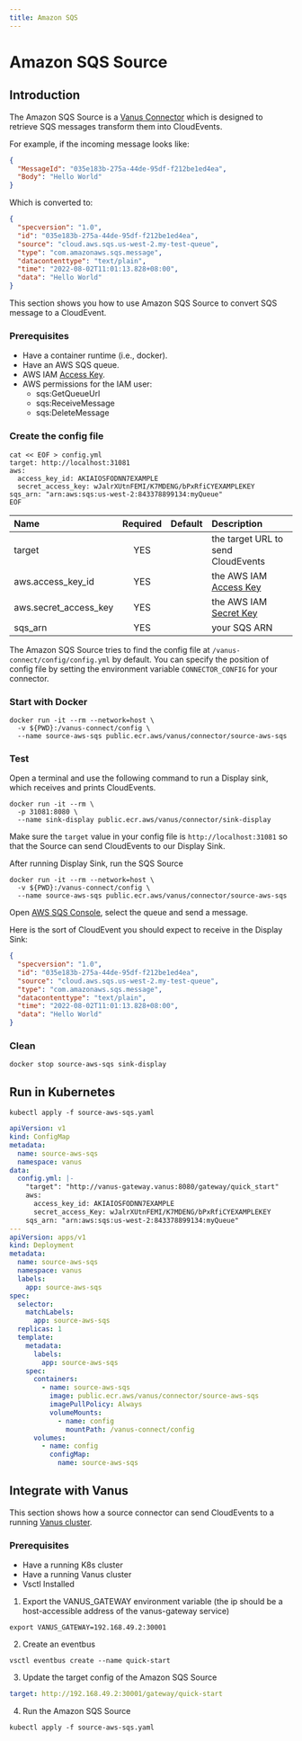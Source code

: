 ```yaml
---
title: Amazon SQS
---
```


# Amazon SQS Source

## Introduction

The Amazon SQS Source is a [Vanus Connector][vc] which is designed to retrieve SQS messages transform them into CloudEvents.

For example, if the incoming message looks like:

```json
{
  "MessageId": "035e183b-275a-44de-95df-f212be1ed4ea",
  "Body": "Hello World"
}
```

Which is converted to:

```json
{
  "specversion": "1.0",
  "id": "035e183b-275a-44de-95df-f212be1ed4ea",
  "source": "cloud.aws.sqs.us-west-2.my-test-queue",
  "type": "com.amazonaws.sqs.message",
  "datacontenttype": "text/plain",
  "time": "2022-08-02T11:01:13.828+08:00",
  "data": "Hello World"
}
```

This section shows you how to use Amazon SQS Source to convert SQS message to a CloudEvent.

### Prerequisites

- Have a container runtime (i.e., docker).
- Have an AWS SQS queue.
- AWS IAM [Access Key][accesskey].
- AWS permissions for the IAM user:
  - sqs:GetQueueUrl
  - sqs:ReceiveMessage
  - sqs:DeleteMessage

### Create the config file

```shell
cat << EOF > config.yml
target: http://localhost:31081
aws:
  access_key_id: AKIAIOSFODNN7EXAMPLE
  secret_access_key: wJalrXUtnFEMI/K7MDENG/bPxRfiCYEXAMPLEKEY
sqs_arn: "arn:aws:sqs:us-west-2:843378899134:myQueue"
EOF
```

| Name                  | Required | Default | Description                         |
| :-------------------- | :------: | :-----: | :---------------------------------- |
| target                |   YES    |         | the target URL to send CloudEvents  |
| aws.access_key_id     |   YES    |         | the AWS IAM [Access Key][accesskey] |
| aws.secret_access_key |   YES    |         | the AWS IAM [Secret Key][accesskey] |
| sqs_arn               |   YES    |         | your SQS ARN                        |

The Amazon SQS Source tries to find the config file at `/vanus-connect/config/config.yml` by default. You can specify the position of config file by setting the environment variable `CONNECTOR_CONFIG` for your connector.

### Start with Docker

```shell
docker run -it --rm --network=host \
  -v ${PWD}:/vanus-connect/config \
  --name source-aws-sqs public.ecr.aws/vanus/connector/source-aws-sqs
```

### Test

Open a terminal and use the following command to run a Display sink, which receives and prints CloudEvents.

```shell
docker run -it --rm \
  -p 31081:8080 \
  --name sink-display public.ecr.aws/vanus/connector/sink-display
```

Make sure the `target` value in your config file is `http://localhost:31081` so that the Source can send CloudEvents to our Display Sink.

After running Display Sink, run the SQS Source

```shell
docker run -it --rm --network=host \
  -v ${PWD}:/vanus-connect/config \
  --name source-aws-sqs public.ecr.aws/vanus/connector/source-aws-sqs
```

Open [AWS SQS Console](https://us-west-2.console.aws.amazon.com/sqs/v2/home?region=us-west-2#/queues), select the queue and send a message.

Here is the sort of CloudEvent you should expect to receive in the Display Sink:

```json
{
  "specversion": "1.0",
  "id": "035e183b-275a-44de-95df-f212be1ed4ea",
  "source": "cloud.aws.sqs.us-west-2.my-test-queue",
  "type": "com.amazonaws.sqs.message",
  "datacontenttype": "text/plain",
  "time": "2022-08-02T11:01:13.828+08:00",
  "data": "Hello World"
}
```

### Clean

```shell
docker stop source-aws-sqs sink-display
```

## Run in Kubernetes

```shell
kubectl apply -f source-aws-sqs.yaml
```

```yaml
apiVersion: v1
kind: ConfigMap
metadata:
  name: source-aws-sqs
  namespace: vanus
data:
  config.yml: |-
    "target": "http://vanus-gateway.vanus:8080/gateway/quick_start"
    aws:
      access_key_id: AKIAIOSFODNN7EXAMPLE
      secret_access_Key: wJalrXUtnFEMI/K7MDENG/bPxRfiCYEXAMPLEKEY
    sqs_arn: "arn:aws:sqs:us-west-2:843378899134:myQueue"
---
apiVersion: apps/v1
kind: Deployment
metadata:
  name: source-aws-sqs
  namespace: vanus
  labels:
    app: source-aws-sqs
spec:
  selector:
    matchLabels:
      app: source-aws-sqs
  replicas: 1
  template:
    metadata:
      labels:
        app: source-aws-sqs
    spec:
      containers:
        - name: source-aws-sqs
          image: public.ecr.aws/vanus/connector/source-aws-sqs
          imagePullPolicy: Always
          volumeMounts:
            - name: config
              mountPath: /vanus-connect/config
      volumes:
        - name: config
          configMap:
            name: source-aws-sqs
```

## Integrate with Vanus

This section shows how a source connector can send CloudEvents to a running [Vanus cluster](https://github.com/linkall-labs/vanus).

### Prerequisites

- Have a running K8s cluster
- Have a running Vanus cluster
- Vsctl Installed

1. Export the VANUS_GATEWAY environment variable (the ip should be a host-accessible address of the vanus-gateway service)

```shell
export VANUS_GATEWAY=192.168.49.2:30001
```

2. Create an eventbus

```shell
vsctl eventbus create --name quick-start
```

3. Update the target config of the Amazon SQS Source

```yaml
target: http://192.168.49.2:30001/gateway/quick-start
```

4. Run the Amazon SQS Source

```shell
kubectl apply -f source-aws-sqs.yaml
```

[vc]: https://www.vanus.ai/introduction/concepts#vanus-connect
[accesskey]: https://docs.aws.amazon.com/IAM/latest/UserGuide/id_credentials_access-keys.html
